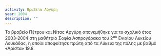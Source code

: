 ```yaml
---
activity: Βραβεία Αργύρη
year: 2004
description: ""
---
```

Το βραβείο Πέτρου και Νίτας Αργύρη απονεμήθηκε για το σχολικό έτος 2003-2004 στη μαθήτρια Σοφία Ασπρογέρακα του 2<sup>ου</sup> Ενιαίου Λυκείου Λευκάδας, η οποία αποφοίτησε πρώτη από τα Λύκεια της πόλης με βαθμό «Άριστα» 19.8.


